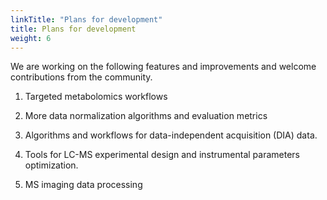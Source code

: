```yaml
---
linkTitle: "Plans for development"
title: Plans for development
weight: 6
---
```


We are working on the following features and improvements and welcome contributions from the community.

1. Targeted metabolomics workflows

2. More data normalization algorithms and evaluation metrics

3. Algorithms and workflows for data-independent acquisition (DIA) data.

4. Tools for LC-MS experimental design and instrumental parameters optimization.

5. MS imaging data processing
